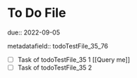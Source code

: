 # To Do File

due:: 2022-09-05

metadatafield:: todoTestFile_35\_76

- [ ] Task of todoTestFile_35 1 [[Query me]]
- [ ] Task of todoTestFile_35 2
